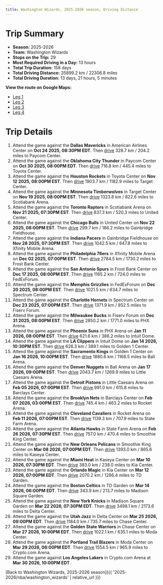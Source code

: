 ```yaml
---
title: Washington Wizards, 2025-2026 season, Driving Distance
---
```


# Trip Summary
- **Season:** 2025-2026
- **Team:** Washington Wizards
- **Stops on the Trip:** 29
- **Most Required Driving in a Day:** 13 hours
- **Total Trip Duration:** 158 days
- **Total Driving Distance:** 35899.2 km / 22306.8 miles
- **Total Driving Duration:** 13 days, 21 hours, 5 minutes

**View the route on Google Maps:**
- [Leg 1](https://www.google.com/maps/dir/American+Airlines+Center+Dallas+TX/Paycom+Center+Oklahoma+City+OK/Toyota+Center+Houston+TX/Target+Center+Minneapolis+MN/Scotiabank+Arena+Toronto+ON/United+Center+Chicago+IL/Gainbridge+Fieldhouse+Indianapolis+IN/Xfinity+Mobile+Arena+Philadelphia+PA/Frost+Bank+Center+San+Antonio+TX/FedExForum+Memphis+TN)
- [Leg 2](https://www.google.com/maps/dir/FedExForum+Memphis+TN/Spectrum+Center+Charlotte+NC/Fiserv+Forum+Milwaukee+WI/PHX+Arena+Phoenix+AZ/Intuit+Dome+Inglewood+CA/Golden+1+Center+Sacramento+CA/Ball+Arena+Denver+CO/Little+Caesars+Arena+Detroit+MI/Barclays+Center+Brooklyn+NY/Rocket+Arena+Cleveland+OH)
- [Leg 3](https://www.google.com/maps/dir/Rocket+Arena+Cleveland+OH/State+Farm+Arena+Atlanta+GA/Smoothie+King+Center+New+Orleans+LA/Kaseya+Center+Miami+FL/Kia+Center+Orlando+FL/TD+Garden+Boston+MA/Madison+Square+Garden+New+York+NY/Delta+Center+Salt+Lake+City+UT/Chase+Center+San+Francisco+CA/Moda+Center+Portland+OR)
- [Leg 4](https://www.google.com/maps/dir/Moda+Center+Portland+OR/Crypto.com+Arena+Los+Angeles+CA)

# Trip Details
1. Attend the game against the **Dallas Mavericks** in American Airlines Center on **Oct 24 2025, 08:30PM EDT**. Then [drive](https://www.google.com/maps/dir/American+Airlines+Center+Dallas+TX/Paycom+Center+Oklahoma+City+OK) 328.7 km / 204.2 miles to Paycom Center.
2. Attend the game against the **Oklahoma City Thunder** in Paycom Center on **Oct 30 2025, 08:00PM EDT**. Then [drive](https://www.google.com/maps/dir/Paycom+Center+Oklahoma+City+OK/Toyota+Center+Houston+TX) 716.8 km / 445.4 miles to Toyota Center.
3. Attend the game against the **Houston Rockets** in Toyota Center on **Nov 12 2025, 08:00PM EST**. Then [drive](https://www.google.com/maps/dir/Toyota+Center+Houston+TX/Target+Center+Minneapolis+MN) 1903.7 km / 1182.9 miles to Target Center.
4. Attend the game against the **Minnesota Timberwolves** in Target Center on **Nov 19 2025, 08:00PM EST**. Then [drive](https://www.google.com/maps/dir/Target+Center+Minneapolis+MN/Scotiabank+Arena+Toronto+ON) 1323.8 km / 822.6 miles to Scotiabank Arena.
5. Attend the game against the **Toronto Raptors** in Scotiabank Arena on **Nov 21 2025, 07:30PM EST**. Then [drive](https://www.google.com/maps/dir/Scotiabank+Arena+Toronto+ON/United+Center+Chicago+IL) 837.3 km / 520.3 miles to United Center.
6. Attend the game against the **Chicago Bulls** in United Center on **Nov 22 2025, 08:00PM EST**. Then [drive](https://www.google.com/maps/dir/United+Center+Chicago+IL/Gainbridge+Fieldhouse+Indianapolis+IN) 299.7 km / 186.2 miles to Gainbridge Fieldhouse.
7. Attend the game against the **Indiana Pacers** in Gainbridge Fieldhouse on **Nov 28 2025, 07:30PM EST**. Then [drive](https://www.google.com/maps/dir/Gainbridge+Fieldhouse+Indianapolis+IN/Xfinity+Mobile+Arena+Philadelphia+PA) 1042.5 km / 647.8 miles to Xfinity Mobile Arena.
8. Attend the game against the **Philadelphia 76ers** in Xfinity Mobile Arena on **Dec 02 2025, 07:00PM EST**. Then [drive](https://www.google.com/maps/dir/Xfinity+Mobile+Arena+Philadelphia+PA/Frost+Bank+Center+San+Antonio+TX) 2784.5 km / 1730.2 miles to Frost Bank Center.
9. Attend the game against the **San Antonio Spurs** in Frost Bank Center on **Dec 17 2025, 08:00PM EST**. Then [drive](https://www.google.com/maps/dir/Frost+Bank+Center+San+Antonio+TX/FedExForum+Memphis+TN) 1165.2 km / 724.0 miles to FedExForum.
10. Attend the game against the **Memphis Grizzlies** in FedExForum on **Dec 20 2025, 08:00PM EST**. Then [drive](https://www.google.com/maps/dir/FedExForum+Memphis+TN/Spectrum+Center+Charlotte+NC) 1021.5 km / 634.7 miles to Spectrum Center.
11. Attend the game against the **Charlotte Hornets** in Spectrum Center on **Dec 23 2025, 07:00PM EST**. Then [drive](https://www.google.com/maps/dir/Spectrum+Center+Charlotte+NC/Fiserv+Forum+Milwaukee+WI) 1371.9 km / 852.5 miles to Fiserv Forum.
12. Attend the game against the **Milwaukee Bucks** in Fiserv Forum on **Dec 31 2025, 08:00PM EST**. Then [drive](https://www.google.com/maps/dir/Fiserv+Forum+Milwaukee+WI/PHX+Arena+Phoenix+AZ) 2850.2 km / 1771.0 miles to PHX Arena.
13. Attend the game against the **Phoenix Suns** in PHX Arena on **Jan 11 2026, 08:00PM EST**. Then [drive](https://www.google.com/maps/dir/PHX+Arena+Phoenix+AZ/Intuit+Dome+Inglewood+CA) 621.6 km / 386.2 miles to Intuit Dome.
14. Attend the game against the **LA Clippers** in Intuit Dome on **Jan 14 2026, 10:30PM EST**. Then [drive](https://www.google.com/maps/dir/Intuit+Dome+Inglewood+CA/Golden+1+Center+Sacramento+CA) 626.3 km / 389.1 miles to Golden 1 Center.
15. Attend the game against the **Sacramento Kings** in Golden 1 Center on **Jan 16 2026, 10:00PM EST**. Then [drive](https://www.google.com/maps/dir/Golden+1+Center+Sacramento+CA/Ball+Arena+Denver+CO) 1880.6 km / 1168.5 miles to Ball Arena.
16. Attend the game against the **Denver Nuggets** in Ball Arena on **Jan 17 2026, 09:00PM EST**. Then [drive](https://www.google.com/maps/dir/Ball+Arena+Denver+CO/Little+Caesars+Arena+Detroit+MI) 2043.7 km / 1269.9 miles to Little Caesars Arena.
17. Attend the game against the **Detroit Pistons** in Little Caesars Arena on **Feb 05 2026, 07:00PM EST**. Then [drive](https://www.google.com/maps/dir/Little+Caesars+Arena+Detroit+MI/Barclays+Center+Brooklyn+NY) 991.0 km / 615.8 miles to Barclays Center.
18. Attend the game against the **Brooklyn Nets** in Barclays Center on **Feb 07 2026, 03:00PM EST**. Then [drive](https://www.google.com/maps/dir/Barclays+Center+Brooklyn+NY/Rocket+Arena+Cleveland+OH) 745.4 km / 463.2 miles to Rocket Arena.
19. Attend the game against the **Cleveland Cavaliers** in Rocket Arena on **Feb 11 2026, 07:00PM EST**. Then [drive](https://www.google.com/maps/dir/Rocket+Arena+Cleveland+OH/State+Farm+Arena+Atlanta+GA) 1139.3 km / 707.9 miles to State Farm Arena.
20. Attend the game against the **Atlanta Hawks** in State Farm Arena on **Feb 26 2026, 07:30PM EST**. Then [drive](https://www.google.com/maps/dir/State+Farm+Arena+Atlanta+GA/Smoothie+King+Center+New+Orleans+LA) 757.0 km / 470.4 miles to Smoothie King Center.
21. Attend the game against the **New Orleans Pelicans** in Smoothie King Center on **Mar 08 2026, 07:00PM EDT**. Then [drive](https://www.google.com/maps/dir/Smoothie+King+Center+New+Orleans+LA/Kaseya+Center+Miami+FL) 1393.0 km / 865.6 miles to Kaseya Center.
22. Attend the game against the **Miami Heat** in Kaseya Center on **Mar 10 2026, 07:30PM EDT**. Then [drive](https://www.google.com/maps/dir/Kaseya+Center+Miami+FL/Kia+Center+Orlando+FL) 383.0 km / 238.0 miles to Kia Center.
23. Attend the game against the **Orlando Magic** in Kia Center on **Mar 12 2026, 07:00PM EDT**. Then [drive](https://www.google.com/maps/dir/Kia+Center+Orlando+FL/TD+Garden+Boston+MA) 2070.2 km / 1286.4 miles to TD Garden.
24. Attend the game against the **Boston Celtics** in TD Garden on **Mar 14 2026, 06:00PM EDT**. Then [drive](https://www.google.com/maps/dir/TD+Garden+Boston+MA/Madison+Square+Garden+New+York+NY) 343.9 km / 213.7 miles to Madison Square Garden.
25. Attend the game against the **New York Knicks** in Madison Square Garden on **Mar 22 2026, 07:30PM EDT**. Then [drive](https://www.google.com/maps/dir/Madison+Square+Garden+New+York+NY/Delta+Center+Salt+Lake+City+UT) 3498.1 km / 2173.6 miles to Delta Center.
26. Attend the game against the **Utah Jazz** in Delta Center on **Mar 25 2026, 09:00PM EDT**. Then [drive](https://www.google.com/maps/dir/Delta+Center+Salt+Lake+City+UT/Chase+Center+San+Francisco+CA) 1184.0 km / 735.7 miles to Chase Center.
27. Attend the game against the **Golden State Warriors** in Chase Center on **Mar 27 2026, 10:00PM EDT**. Then [drive](https://www.google.com/maps/dir/Chase+Center+San+Francisco+CA/Moda+Center+Portland+OR) 1022.1 km / 635.1 miles to Moda Center.
28. Attend the game against the **Portland Trail Blazers** in Moda Center on **Mar 29 2026, 06:00PM EDT**. Then [drive](https://www.google.com/maps/dir/Moda+Center+Portland+OR/Crypto.com+Arena+Los+Angeles+CA) 1554.5 km / 965.9 miles to Crypto.com Arena.
29. Attend the game against **Los Angeles Lakers** in Crypto.com Arena at **Mar 30 2026, 10:00PM EDT**.

[Back to Washington Wizards, 2025-2026 season]({{ '2025-2026/nba/washington_wizards' | relative_url }})

